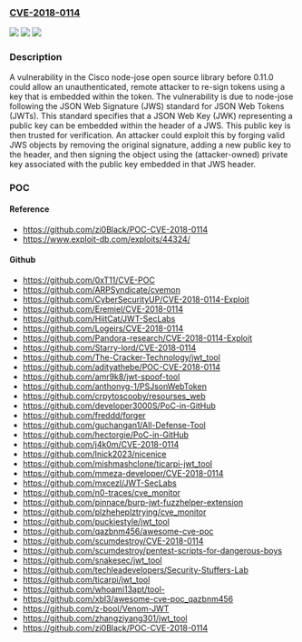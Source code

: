 ### [CVE-2018-0114](https://cve.mitre.org/cgi-bin/cvename.cgi?name=CVE-2018-0114)
![](https://img.shields.io/static/v1?label=Product&message=Node-jose%20Library&color=blue)
![](https://img.shields.io/static/v1?label=Version&message=n%2Fa&color=blue)
![](https://img.shields.io/static/v1?label=Vulnerability&message=CWE-347&color=brighgreen)

### Description

A vulnerability in the Cisco node-jose open source library before 0.11.0 could allow an unauthenticated, remote attacker to re-sign tokens using a key that is embedded within the token. The vulnerability is due to node-jose following the JSON Web Signature (JWS) standard for JSON Web Tokens (JWTs). This standard specifies that a JSON Web Key (JWK) representing a public key can be embedded within the header of a JWS. This public key is then trusted for verification. An attacker could exploit this by forging valid JWS objects by removing the original signature, adding a new public key to the header, and then signing the object using the (attacker-owned) private key associated with the public key embedded in that JWS header.

### POC

#### Reference
- https://github.com/zi0Black/POC-CVE-2018-0114
- https://www.exploit-db.com/exploits/44324/

#### Github
- https://github.com/0xT11/CVE-POC
- https://github.com/ARPSyndicate/cvemon
- https://github.com/CyberSecurityUP/CVE-2018-0114-Exploit
- https://github.com/Eremiel/CVE-2018-0114
- https://github.com/HiitCat/JWT-SecLabs
- https://github.com/Logeirs/CVE-2018-0114
- https://github.com/Pandora-research/CVE-2018-0114-Exploit
- https://github.com/Starry-lord/CVE-2018-0114
- https://github.com/The-Cracker-Technology/jwt_tool
- https://github.com/adityathebe/POC-CVE-2018-0114
- https://github.com/amr9k8/jwt-spoof-tool
- https://github.com/anthonyg-1/PSJsonWebToken
- https://github.com/crpytoscooby/resourses_web
- https://github.com/developer3000S/PoC-in-GitHub
- https://github.com/freddd/forger
- https://github.com/guchangan1/All-Defense-Tool
- https://github.com/hectorgie/PoC-in-GitHub
- https://github.com/j4k0m/CVE-2018-0114
- https://github.com/lnick2023/nicenice
- https://github.com/mishmashclone/ticarpi-jwt_tool
- https://github.com/mmeza-developer/CVE-2018-0114
- https://github.com/mxcezl/JWT-SecLabs
- https://github.com/n0-traces/cve_monitor
- https://github.com/pinnace/burp-jwt-fuzzhelper-extension
- https://github.com/plzheheplztrying/cve_monitor
- https://github.com/puckiestyle/jwt_tool
- https://github.com/qazbnm456/awesome-cve-poc
- https://github.com/scumdestroy/CVE-2018-0114
- https://github.com/scumdestroy/pentest-scripts-for-dangerous-boys
- https://github.com/snakesec/jwt_tool
- https://github.com/techleadevelopers/Security-Stuffers-Lab
- https://github.com/ticarpi/jwt_tool
- https://github.com/whoami13apt/tool-
- https://github.com/xbl3/awesome-cve-poc_qazbnm456
- https://github.com/z-bool/Venom-JWT
- https://github.com/zhangziyang301/jwt_tool
- https://github.com/zi0Black/POC-CVE-2018-0114

